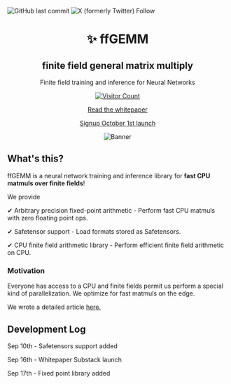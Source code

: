 ![GitHub last commit](https://img.shields.io/github/last-commit/Fileforma/ffGEMM)
![X (formerly Twitter) Follow](https://img.shields.io/twitter/follow/murage_kibicho)
<div align="center">
<h1>✨ ffGEMM <h2>finite field general matrix multiply</h2> </h1>
<p>Finite field training and inference for Neural Networks</p>
<a href="https://github.com/Fileforma/ffGEMM" target="_blank" title="GitHub stars">
<img src = "https://api.visitorbadge.io/api/visitors?path=https%3A%2F%2Fgithub.com%2FFileforma%2FffGEMM&label=Visitors&countColor=%23263759"
 alt="Visitor Count" />
  <br>
</a>

[Read the whitepaper](https://fileforma.substack.com/p/update-ffgemm-finite-field-general?r=2at73k)

[Signup October 1st launch](https://fileforma.substack.com/)


<img src="https://res.cloudinary.com/dcrelr5e7/image/upload/c_scale,q_99,w_815/v1726583439/Screenshot_from_2024-09-17_17-28-10_gztjz9.jpg" alt="Banner"/>

</div>

## What's this?
ffGEMM is a neural network training and inference library for **fast CPU matmuls over finite fields**!

We provide

✔ Arbitrary precision fixed-point arithmetic - Perform fast CPU matmuls with zero floating point ops.

✔ Safetensor support - Load formats stored as Safetensors.

✔ CPU finite field arithmetic library - Perform efficient finite field arithmetic on CPU. 


### Motivation
Everyone has access to a CPU and finite fields permit us perform a special kind of parallelization. We optimize for fast matmuls on the edge.

We wrote a detailed article [here.](https://fileforma.substack.com/p/update-ffgemm-finite-field-general?r=2at73k)


## Development Log
Sep 10th - Safetensors support added

Sep 16th - Whitepaper Substack launch

Sep 17th - Fixed point library added 



